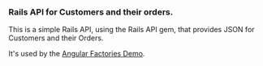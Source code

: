 ### Rails API for Customers and their orders.


This is a simple Rails API, using the Rails API gem, that provides JSON for Customers and their Orders.

It's used by the [Angular Factories Demo](https://github.com/ga-wdi-boston/wdi_9_angular_demo_factories).

